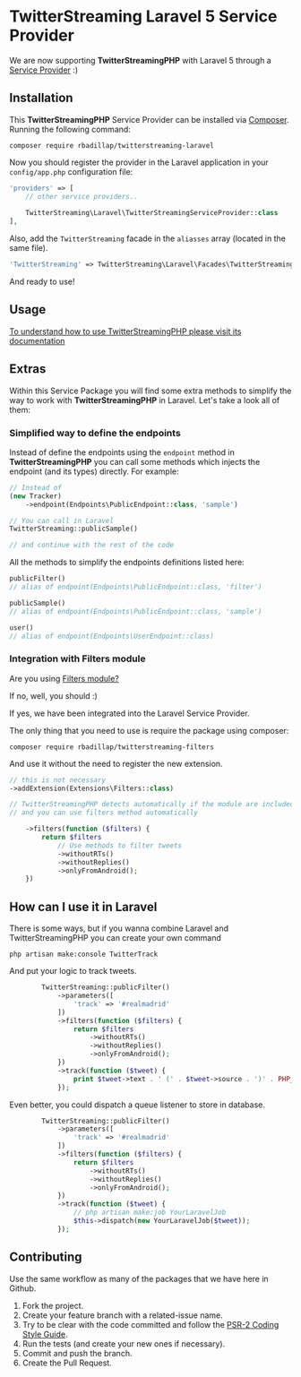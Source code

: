 # TwitterStreaming Laravel 5 Service Provider

We are now supporting **TwitterStreamingPHP** with Laravel 5 through a [Service Provider](https://laravel.com/docs/master/providers) :)

## Installation

This **TwitterStreamingPHP** Service Provider can be installed via [Composer](http://getcomposer.org/). Running the following command:

	composer require rbadillap/twitterstreaming-laravel
	
Now you should register the provider in the Laravel application in your `config/app.php` configuration file:

```php
'providers' => [
	// other service providers..
		
    TwitterStreaming\Laravel\TwitterStreamingServiceProvider::class
],

```

Also, add the `TwitterStreaming` facade in the `aliasses` array (located in the same file).

```php
'TwitterStreaming' => TwitterStreaming\Laravel\Facades\TwitterStreaming::class
```

And ready to use!

## Usage

[To understand how to use TwitterStreamingPHP please visit its documentation](https://github.com/TwitterStreamingPHP/twitterstreaming)

## Extras

Within this Service Package you will find some extra methods to simplify the way to work with **TwitterStreamingPHP** in Laravel. Let's take a look all of them:

### Simplified way to define the endpoints

Instead of define the endpoints using the `endpoint` method in **TwitterStreamingPHP** you can call some methods which injects the endpoint (and its types) directly. For example:

```php
// Instead of
(new Tracker)
    ->endpoint(Endpoints\PublicEndpoint::class, 'sample')

// You can call in Laravel
TwitterStreaming::publicSample()

// and continue with the rest of the code

```

All the methods to simplify the endpoints definitions listed here:

```php
publicFilter()
// alias of endpoint(Endpoints\PublicEndpoint::class, 'filter')
```

```php
publicSample()
// alias of endpoint(Endpoints\PublicEndpoint::class, 'sample')
```

```php
user()
// alias of endpoint(Endpoints\UserEndpoint::class)
```

### Integration with Filters module

Are you using [Filters module?](https://github.com/TwitterStreamingPHP/twitterstreaming-filters)

If no, well, you should :)

If yes, we have been integrated into the Laravel Service Provider.

The only thing that you need to use is require the package using composer:

	composer require rbadillap/twitterstreaming-filters

And use it without the need to register the new extension.

```php
// this is not necessary
->addExtension(Extensions\Filters::class)

// TwitterStreamingPHP detects automatically if the module are included with composer 
// and you can use filters method automatically

    ->filters(function ($filters) {
        return $filters
            // Use methods to filter tweets
            ->withoutRTs()
            ->withoutReplies()
            ->onlyFromAndroid();
    })

```

## How can I use it in Laravel
There is some ways, but if you wanna combine Laravel and TwitterStreamingPHP you can create your own command

`php artisan make:console TwitterTrack`

And put your logic to track tweets.

```php
        TwitterStreaming::publicFilter()
            ->parameters([
                'track' => '#realmadrid'
            ])
            ->filters(function ($filters) {
                return $filters
                    ->withoutRTs()
                    ->withoutReplies()
                    ->onlyFromAndroid();
            })
            ->track(function ($tweet) {
                print $tweet->text . ' (' . $tweet->source . ')' . PHP_EOL . PHP_EOL;
            });
```

Even better, you could dispatch a queue listener to store in database.

```php
        TwitterStreaming::publicFilter()
            ->parameters([
                'track' => '#realmadrid'
            ])
            ->filters(function ($filters) {
                return $filters
                    ->withoutRTs()
                    ->withoutReplies()
                    ->onlyFromAndroid();
            })
            ->track(function ($tweet) {
                // php artisan make:job YourLaravelJob
                $this->dispatch(new YourLaravelJob($tweet));
            });
```

## Contributing

Use the same workflow as many of the packages that we have here in Github.

 1. Fork the project.
 2. Create your feature branch with a related-issue name.
 3. Try to be clear with the code committed and follow the [PSR-2 Coding Style Guide](http://www.php-fig.org/psr/psr-2/).
 4. Run the tests (and create your new ones if necessary).
 5. Commit and push the branch.
 6. Create the Pull Request.

